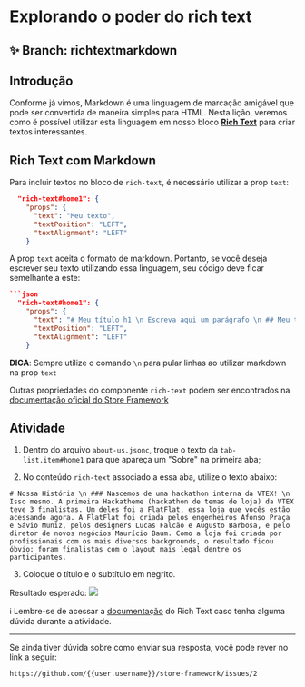 # Explorando o poder do rich text

## :sparkles: **Branch:** richtextmarkdown

## Introdução

Conforme já vimos, Markdown é uma linguagem de marcação amigável que pode ser convertida de maneira simples para HTML. Nesta lição, veremos como é possível utilizar esta linguagem em nosso bloco [**Rich Text**](https://vtex.io/docs/components/all/vtex.rich-text/) para criar textos interessantes.

## Rich Text com Markdown

Para incluir textos no bloco de `rich-text`, é necessário utilizar a prop `text`:

```json
  "rich-text#home1": {
    "props": {
      "text": "Meu texto",
      "textPosition": "LEFT",
      "textAlignment": "LEFT"
    }
```

A prop `text` aceita o formato de markdown. Portanto, se você deseja escrever seu texto utilizando essa linguagem, seu código deve ficar semelhante a este:

```json
```json
  "rich-text#home1": {
    "props": {
      "text": "# Meu título h1 \n Escreva aqui um parágrafo \n ## Meu título h2 \n Escreva aqui seu segundo parágrafo \n Inclua aqui uma lista \n - Item 1 \n - Item 2 \n - Item3",
      "textPosition": "LEFT",
      "textAlignment": "LEFT"
    }
```

**DICA**: Sempre utilize o comando `\n` para pular linhas ao utilizar markdown na prop `text`

Outras propriedades do componente `rich-text` podem ser encontrados na [documentação oficial do Store Framework](https://vtex.io/docs/components/all/vtex.rich-text/)

## Atividade

1. Dentro do arquivo `about-us.jsonc`, troque o texto da `tab-list.item#home1` para que apareça um "Sobre" na primeira aba;

2. No conteúdo `rich-text` associado a essa aba, utilize o texto abaixo:

```
# Nossa História \n ### Nascemos de uma hackathon interna da VTEX! \n Isso mesmo. A primeira Hackatheme (hackathon de temas de loja) da VTEX teve 3 finalistas. Um deles foi a FlatFlat, essa loja que vocês estão acessando agora. A FlatFlat foi criada pelos engenheiros Afonso Praça e Sávio Muniz, pelos designers Lucas Falcão e Augusto Barbosa, e pelo diretor de novos negócios Maurício Baum. Como a loja foi criada por profissionais com os mais diversos backgrounds, o resultado ficou óbvio: foram finalistas com o layout mais legal dentre os participantes.
```

3. Coloque o título e o subtítulo em negrito.

Resultado esperado:
![](https://appliancetheme.vteximg.com.br/arquivos/rich-text-solution.png)

:information_source: Lembre-se de acessar a [documentação](https://vtex.io/docs/components/all/vtex.rich-text/) do Rich Text caso tenha alguma dúvida durante a atividade.

----

Se ainda tiver dúvida sobre como enviar sua resposta, você pode rever no link a seguir:

`https://github.com/{{user.username}}/store-framework/issues/2`

